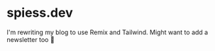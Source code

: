 # spiess.dev

I'm rewriting my blog to use Remix and Tailwind. Might want to add a newsletter too 👀
